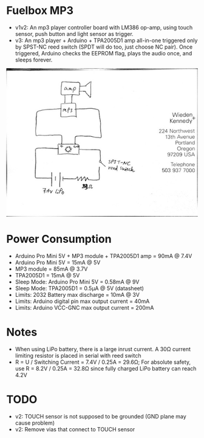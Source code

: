 Fuelbox MP3
===========
* v1v2: An mp3 player controller board with LM386 op-amp, using touch sensor, push button and light sensor as trigger.
* v3: An mp3 player + Arduino + TPA2005D1 amp all-in-one triggered only by SPST-NC reed switch (SPDT will do too, just choose NC pair). Once triggered, Arduino checks the EEPROM flag, plays the audio once, and sleeps forever.

![circuit](https://github.com/hezhao/fuelbox-mp3/raw/master/v3/fuelboxmp3-circuit.jpg "Circuit")

Power Consumption
=================
* Arduino Pro Mini 5V + MP3 module + TPA2005D1 amp = 90mA @ 7.4V
* Arduino Pro Mini 5V = 15mA @ 5V
* MP3 module = 85mA @ 3.7V
* TPA2005D1 = 15mA @ 5V
* Sleep Mode: Arduino Pro Mini 5V = 0.58mA @ 9V
* Sleep Mode: TPA2005D1 = 0.5µA @ 5V (datasheet)
* Limits: 2032 Battery max discharge = 10mA @ 3V
* Limits: Arduino digital pin max output current = 40mA
* Limits: Arduino VCC-GNC max output current = 200mA

Notes
=====
* When using LiPo battery, there is a large inrust current. A 30Ω current limiting resistor is placed in serial with reed switch
* R = U / Switching Current = 7.4V / 0.25A = 29.6Ω; For absolute safety, use R = 8.2V / 0.25A = 32.8Ω since fully charged LiPo battery can reach 4.2V

TODO
====
* v2: TOUCH sensor is not supposed to be grounded (GND plane may cause problem)
* v2: Remove vias that connect to TOUCH sensor
